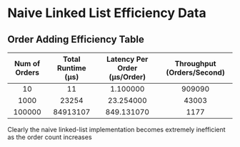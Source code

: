 # Naive Linked List Efficiency Data

## Order Adding Efficiency Table

| **Num of Orders** | **Total Runtime (µs)** | **Latency Per Order (µs/Order)** | **Throughput (Orders/Second)** |
| :-----------: |  :-----------: |  :-----------: |  :-----------: |
| 10 | 11 | 1.100000 | 909090 |
| 1000 | 23254 | 23.254000 | 43003 |
| 100000 | 84913107 | 849.131070 | 1177 |

Clearly the naive linked-list implementation becomes extremely inefficient as the order count increases

